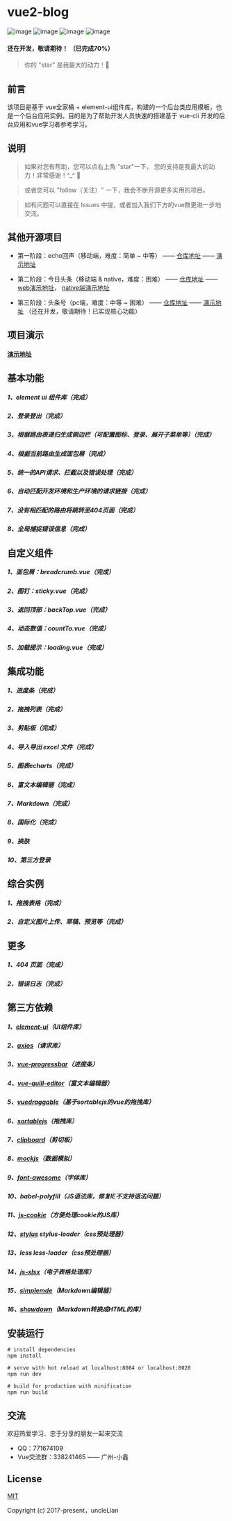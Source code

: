 # vue2-blog

![image](https://img.shields.io/badge/vue-2.5.9-blue.svg)
![image](https://img.shields.io/badge/vue--router-3.0.1-blue.svg)
![image](https://img.shields.io/badge/vuex-3.0.1-blue.svg)
![image](https://img.shields.io/badge/element--ui-2.0.7-blue.svg)

#### 还在开发，敬请期待！ （已完成70%）
> 你的 "star" 是我最大的动力！🌹


## 前言

该项目是基于 vue全家桶 + element-ui组件库，构建的一个后台类应用模板，也是一个后台应用实例。目的是为了帮助开发人员快速的搭建基于 vue-cli 开发的后台应用和vue学习者参考学习。


## 说明
> 如果对您有帮助，您可以点右上角 "star"一下， 您的支持是我最大的动力！非常感谢！^_^ 🌹

> 或者您可以 "follow（关注）" 一下，我会不断开源更多实用的项目。

> 如有问题可以直接在 Issues 中提，或者加入我们下方的vue群更进一步地交流。


## 其他开源项目
- 第一阶段：echo回声（移动端，难度：简单 ~ 中等） —— [仓库地址](https://github.com/uncleLian/vue2-echo) —— [演示地址](http://echo.liansixin.win)

- 第二阶段：今日头条（移动端 & native，难度：困难） —— [仓库地址](https://github.com/uncleLian/vue2-news) —— [web演示地址](http://toutiao.liansixin.win)， [native端演示地址](http://native.liansixin.win)

- 第三阶段：头条号（pc端，难度：中等 ~ 困难） —— [仓库地址](https://github.com/uncleLian/vue2-health) —— [演示地址](http://health.liansixin.win)  （还在开发，敬请期待！已实现核心功能）


## 项目演示
#### [演示地址](http://blog.liansixin.win)


## 基本功能
##### 1、element ui 组件库（完成）
##### 2、登录登出（完成）
##### 3、根据路由表递归生成侧边栏（可配置图标、登录、展开子菜单等）（完成）
##### 4、根据当前路由生成面包屑（完成）
##### 5、统一的API请求、拦截以及错误处理（完成）
##### 6、自动匹配开发环境和生产环境的请求链接（完成）
##### 7、没有相匹配的路由将跳转至404页面（完成）
##### 8、全局捕捉错误信息（完成）

## 自定义组件
##### 1、面包屑：breadcrumb.vue（完成）
##### 2、图钉：sticky.vue（完成）
##### 3、返回顶部：backTop.vue（完成）
##### 4、动态数值：countTo.vue（完成）
##### 5、加载提示：loading.vue（完成）

## 集成功能
##### 1、进度条（完成）
##### 2、拖拽列表（完成）
##### 3、剪贴板（完成）
##### 4、导入导出 excel 文件（完成）
##### 5、图表echarts（完成）
##### 6、富文本编辑器（完成）
##### 7、Markdown（完成）
##### 8、国际化（完成）
##### 9、换肤
##### 10、第三方登录

## 综合实例
##### 1、拖拽表格（完成）
##### 2、自定义图片上传、草稿、预览等（完成）

## 更多
##### 1、404 页面（完成）
##### 2、错误日志（完成）

## 第三方依赖
##### 1、[element-ui](https://github.com/ElemeFE/element)（UI组件库）
##### 2、[axios](https://github.com/axios/axios)（请求库）
##### 3、[vue-progressbar](https://github.com/hilongjw/vue-progressbar)（进度条）
##### 4、[vue-quill-editor](https://github.com/surmon-china/vue-quill-editor)（富文本编辑器）
##### 5、[vuedraggable](https://github.com/SortableJS/Vue.Draggable)（基于sortablejs的vue的拖拽库）
##### 6、[sortablejs](https://github.com/RubaXa/Sortable)（拖拽库）
##### 7、[clipboard](https://github.com/zenorocha/clipboard.js)（剪切板）
##### 8、[mockjs](https://github.com/nuysoft/Mock/tree/refactoring)（数据模拟）
##### 9、[font-awesome](http://fontawesome.io/icons/)（字体库）
##### 10、babel-polyfill（JS语法库，修复IE不支持语法问题）
##### 11、[js-cookie](https://github.com/js-cookie/js-cookie)（方便处理cookie的JS库）
##### 12、[stylus](https://github.com/stylus/stylus) stylus-loader（css预处理器）
##### 13、less less-loader（css预处理器）
##### 14、[js-xlsx](https://github.com/SheetJS/js-xlsx)（电子表格处理库）
##### 15、[simplemde](https://github.com/sparksuite/simplemde-markdown-editor)（Markdown编辑器）
##### 16、[showdown](https://github.com/showdownjs/showdown)（Markdown转换成HTML的库）

## 安装运行

```
# install dependencies
npm install

# serve with hot reload at localhost:8084 or localhost:8020
npm run dev

# build for production with minification
npm run build
```

## 交流

欢迎热爱学习、忠于分享的朋友一起来交流
- QQ：771674109
- Vue交流群：338241465 —— 广州-小鑫

## License

[MIT](http://opensource.org/licenses/MIT)

Copyright (c) 2017-present，uncleLian
